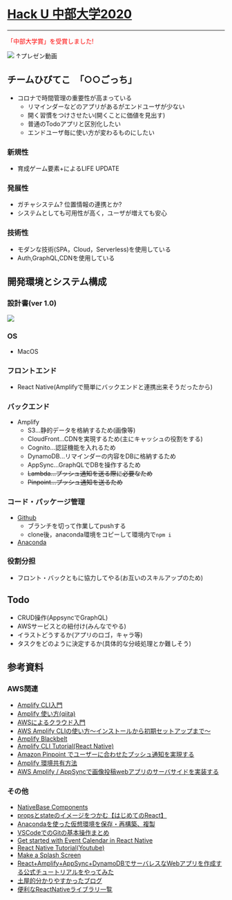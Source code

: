 # [Hack U 中部大学2020](https://hacku.yahoo.co.jp/chubu2020/) 

---
<span style="color: red; ">「中部大学賞」を受賞しました!</span>

[![](https://i.imgur.com/tDubAoE.jpg)](https://www.youtube.com/watch?v=x8g1sgeTSxQ&t=1110s)
↑プレゼン動画

## チームひびてこ　「○○ごっち」
* コロナで時間管理の重要性が高まっている
    * リマインダーなどのアプリがあるがエンドユーザが少ない
    * 開く習慣をつけさせたい(開くことに価値を見出す)
    * 普通のTodoアプリと区別化したい
    *  エンドユーザ毎に使い方が変わるものにしたい

### 新規性
* 育成ゲーム要素+によるLIFE UPDATE
### 発展性
* ガチャシステム? 位置情報の連携とか?
* システムとしても可用性が高く，ユーザが増えても安心

### 技術性
* モダンな技術(SPA，Cloud，Serverless)を使用している
* Auth,GraphQL,CDNを使用している

## 開発環境とシステム構成

### 設計書(ver 1.0)
![](https://i.imgur.com/NP13B78.png)

### OS
* MacOS

### フロントエンド
* React Native(Amplifyで簡単にバックエンドと連携出来そうだったから)

### バックエンド
* Amplify
    - S3...静的データを格納するため(画像等)
    - CloudFront...CDNを実現するため(主にキャッシュの役割をする)
    - Cognito...認証機能を入れるため
    - DynamoDB...リマインダーの内容をDBに格納するため
    - AppSync...GraphQLでDBを操作するため
    - ~~Lambda...プッシュ通知を送る際に必要なため~~
    - ~~Pinpoint...プッシュ通知を送るため~~

### コード・パッケージ管理
* [Github](https://github.com/tsuchiya-github/HackU2020)
    - ブランチを切って作業してpushする
    - clone後，anaconda環境をコピーして環境内で`npm i`
* [Anaconda](https://github.com/tsuchiya-github/HackU2020/blob/master/anaconda.txt)

### 役割分担
* フロント・バックともに協力してやる(お互いのスキルアップのため)


## Todo
* CRUD操作(AppsyncでGraphQL)
* AWSサービスとの紐付け(みんなでやる)
* イラストどうするか(アプリのロゴ，キャラ等)
* タスクをどのように決定するか(具体的な分岐処理とか難しそう)


## 参考資料
### AWS関連
* [Amplify CLI入門](https://qiita.com/rubytomato@github/items/5d9b6e184b615f974f28)
* [Amplify 使い方(qiita)](https://qiita.com/too/items/fc961283dcbef3aafdeb)
* [AWSによるクラウド入門](https://tomomano.gitlab.io/intro-aws/)
* [AWS Amplify CLIの使い方〜インストールから初期セットアップまで〜](https://qiita.com/Junpei_Takagi/items/f2bc567761880471fd54)
* [Amplify Blackbelt](https://aws.amazon.com/jp/blogs/news/webinar-bb-aws-amplify-2020/)
* [Amplify CLI Tutorial(React Native)](https://docs.amplify.aws/start/q/integration/react-native)
* [Amazon Pinpoint でユーザーに合わせたプッシュ通知を実現する
](https://speakerdeck.com/kiwi26/personalized-push-notification-with-amazon-pinpoint)
* [Amplify 環境共有方法](https://thinkami.hatenablog.com/entry/2019/07/27/210948)
* [AWS Amplify / AppSyncで画像投稿webアプリのサーバサイドを実装する](https://qiita.com/stranger1989/items/ebfce4617c748d131b10)
### その他
* [NativeBase Components](https://docs.nativebase.io/Components.html)
* [propsとstateのイメージをつかむ【はじめてのReact】](https://qiita.com/rio_threehouse/items/7632f5a593cf218b9504)
* [Anacondaを使った仮想環境を保存・再構築、複製](https://qiita.com/ozaki_physics/items/13466d6d1954a0afeb3b)
* [VSCodeでのGitの基本操作まとめ](https://qiita.com/y-tsutsu/items/2ba96b16b220fb5913be)
* [Get started with Event Calendar in React Native](https://www.youtube.com/watch?v=RdaQIkE47Og)
* [React Native Tutorial(Youtube)](https://www.youtube.com/playlist?list=PLyF8V4xT7-15c7NWNssGWTYCVwHiZFye9)
* [Make a Splash Screen](https://www.youtube.com/watch?v=9_KDgsFGLY8)
* [React+Amplify+AppSync+DynamoDBでサーバレスなWebアプリを作成する公式チュートリアルをやってみた](https://dev.classmethod.jp/articles/react-amplify-appsync-dynamodb-tutorial/)
* [土屋的分かりやすかったブログ](https://reactnative-st.com/)
* [便利なReactNativeライブラリ一覧](https://kokensha.xyz/reactnative/react-native-production-ready-library-2018/)

